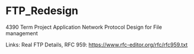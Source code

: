 # FTP_Redesign
4390 Term Project Application Network Protocol Design for File management

Links:
Real FTP Details, RFC 959: https://www.rfc-editor.org/rfc/rfc959.txt
